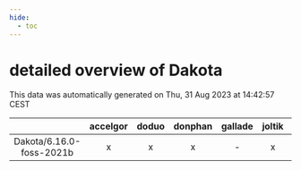 ```yaml
---
hide:
  - toc
---
```


detailed overview of Dakota
===========================


This data was automatically generated on Thu, 31 Aug 2023 at 14:42:57 CEST  

| |accelgor|doduo|donphan|gallade|joltik|skitty|swalot|victini|
| :---: | :---: | :---: | :---: | :---: | :---: | :---: | :---: | :---: |
|Dakota/6.16.0-foss-2021b|x|x|x|-|x|x|x|x|
